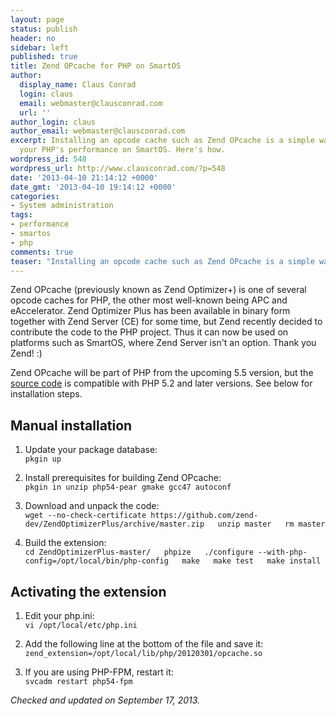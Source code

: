 ```yaml
---
layout: page
status: publish
header: no
sidebar: left
published: true
title: Zend OPcache for PHP on SmartOS
author:
  display_name: Claus Conrad
  login: claus
  email: webmaster@clausconrad.com
  url: ''
author_login: claus
author_email: webmaster@clausconrad.com
excerpt: Installing an opcode cache such as Zend OPcache is a simple way to improve
  your PHP's performance on SmartOS. Here's how.
wordpress_id: 548
wordpress_url: http://www.clausconrad.com/?p=548
date: '2013-04-10 21:14:12 +0000'
date_gmt: '2013-04-10 19:14:12 +0000'
categories:
- System administration
tags:
- performance
- smartos
- php
comments: true
teaser: "Installing an opcode cache such as Zend OPcache is a simple way to improve your PHP's performance on SmartOS. Here's how."
---
```

Zend OPcache (previously known as Zend Optimizer+) is one of several opcode caches for PHP, the other most well-known being APC and eAccelerator. Zend Optimizer Plus has been available in binary form together with Zend Server (CE) for some time, but Zend recently decided to contribute the code to the PHP project. Thus it can now be used on platforms such as SmartOS, where Zend Server isn't an option. Thank you Zend! :)

Zend OPcache will be part of PHP from the upcoming 5.5 version, but the [source code](https://github.com/zend-dev/ZendOptimizerPlus) is compatible with PHP 5.2 and later versions. See below for installation steps.

## Manual installation

1.  Update your package database:  
    `pkgin up`

3.  Install prerequisites for building Zend OPcache:  
    `pkgin in unzip php54-pear gmake gcc47 autoconf`

5.  Download and unpack the code:  
    `wget --no-check-certificate https://github.com/zend-dev/ZendOptimizerPlus/archive/master.zip  
    unzip master  
    rm master`

7.  Build the extension:  
    `cd ZendOptimizerPlus-master/  
    phpize  
    ./configure --with-php-config=/opt/local/bin/php-config  
    make  
    make test  
    make install`

## Activating the extension

1.  Edit your php.ini:  
    `vi /opt/local/etc/php.ini`

3.  Add the following line at the bottom of the file and save it:  
    `zend_extension=/opt/local/lib/php/20120301/opcache.so`

5.  If you are using PHP-FPM, restart it:  
    `svcadm restart php54-fpm`

_Checked and updated on September 17, 2013._

